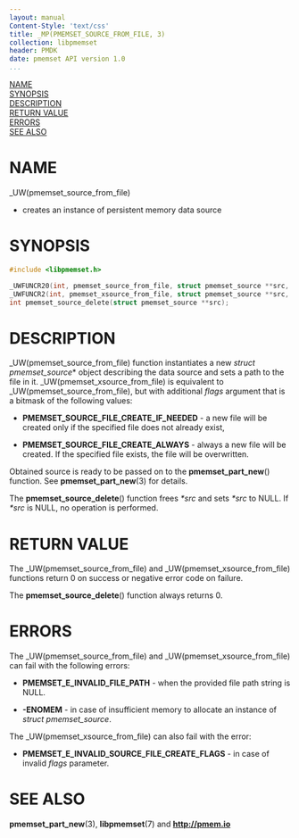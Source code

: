 ```yaml
---
layout: manual
Content-Style: 'text/css'
title: _MP(PMEMSET_SOURCE_FROM_FILE, 3)
collection: libpmemset
header: PMDK
date: pmemset API version 1.0
...
```


[comment]: <> (SPDX-License-Identifier: BSD-3-Clause)
[comment]: <> (Copyright 2020-2021, Intel Corporation)

[comment]: <> (pmemset_source_from_file.3 -- man page for pmemset_source_from_file)

[NAME](#name)<br />
[SYNOPSIS](#synopsis)<br />
[DESCRIPTION](#description)<br />
[RETURN VALUE](#return-value)<br />
[ERRORS](#errors)<br />
[SEE ALSO](#see-also)<br />

# NAME #

_UW(pmemset_source_from_file)
- creates an instance of persistent memory data source

# SYNOPSIS #

```c
#include <libpmemset.h>

_UWFUNCR20(int, pmemset_source_from_file, struct pmemset_source **src, *file)
_UWFUNCR2(int, pmemset_xsource_from_file, struct pmemset_source **src, *file, unsigned flags)
int pmemset_source_delete(struct pmemset_source **src);

```

# DESCRIPTION #

_UW(pmemset_source_from_file) function instantiates a new *struct pmemset_source** object
describing the data source and sets a path to the file in it.
_UW(pmemset_xsource_from_file) is equivalent to _UW(pmemset_source_from_file), but with
additional *flags* argument that is a bitmask of the following values:

* **PMEMSET_SOURCE_FILE_CREATE_IF_NEEDED** - a new file will be created only if the specified file does not already exist,

* **PMEMSET_SOURCE_FILE_CREATE_ALWAYS** - always a new file will be created. If the specified file exists, the file will be overwritten.

Obtained source is ready to be passed on to the **pmemset_part_new**() function.
See **pmemset_part_new**(3) for details.

The **pmemset_source_delete**() function frees *\*src* and sets *\*src* to NULL. If *\*src* is NULL, no operation is performed.

# RETURN VALUE #

The _UW(pmemset_source_from_file) and _UW(pmemset_xsource_from_file) functions
return 0 on success or  negative error code on failure.

The **pmemset_source_delete**() function always returns 0.

# ERRORS #

The _UW(pmemset_source_from_file) and _UW(pmemset_xsource_from_file) can fail
with the following errors:

* **PMEMSET_E_INVALID_FILE_PATH** - when the provided file path string is NULL.

* **-ENOMEM** - in case of insufficient memory to allocate an instance
of *struct pmemset_source*.

The _UW(pmemset_xsource_from_file) can also fail with the error:

* **PMEMSET_E_INVALID_SOURCE_FILE_CREATE_FLAGS** - in case of invalid *flags*
parameter.

# SEE ALSO #

**pmemset_part_new**(3), **libpmemset**(7) and **<http://pmem.io>**
